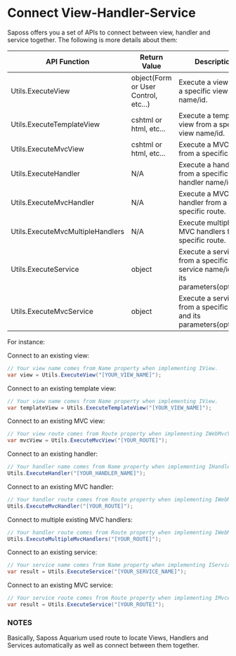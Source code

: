 # Connect View-Handler-Service

Saposs offers you a set of APIs to connect between view, handler and service together. The following is more details about them:

| API Function   |      Return Value      |  Description |
|----------|-------------|------|
| Utils.ExecuteView |  object(Form or User Control, etc...) | Execute a view from a specific view name/id.  |
| Utils.ExecuteTemplateView |  cshtml or html, etc... | Execute a template view from a specific view name/id.  |
| Utils.ExecuteMvcView |  cshtml or html, etc... | Execute a MVC view from a specific route.  |
| Utils.ExecuteHandler |    N/A   |  Execute a handler from a specific handler name/id.  |
| Utils.ExecuteMvcHandler |    N/A   |  Execute a MVC handler from a specific route.  |
| Utils.ExecuteMvcMultipleHandlers |    N/A   |  Execute multiple MVC handlers from a specific route.  |
| Utils.ExecuteService | object |  Execute a service from a specific service name/id and its parameters(optional). |
| Utils.ExecuteMvcService | object |  Execute a service from a specific route and its parameters(optional). |

For instance:

Connect to an existing view:

``` csharp
// Your view name comes from Name property when implementing IView.
var view = Utils.ExecuteView("[YOUR_VIEW_NAME]");
```

Connect to an existing template view:

``` csharp
// Your view name comes from Name property when implementing IView.
var templateView = Utils.ExecuteTemplateView("[YOUR_VIEW_NAME]");
```

Connect to an existing MVC view:

``` csharp
// Your view route comes from Route property when implementing IWebMvcView.
var mvcView = Utils.ExecuteMvcView("[YOUR_ROUTE]");
```

Connect to an existing handler:

``` csharp
// Your handler name comes from Name property when implementing IHandler.
Utils.ExecuteHandler("[YOUR_HANDLER_NAME]"); 
```

Connect to an existing MVC handler:

``` csharp
// Your handler route comes from Route property when implementing IWebMvcHandler.
Utils.ExecuteMvcHandler("[YOUR_ROUTE]"); 
```

Connect to multiple existing MVC handlers:

``` csharp
// Your handler route comes from Route property when implementing IWebMvcHandler.
Utils.ExecuteMultipleMvcHandlers("[YOUR_ROUTE]"); 
```

Connect to an existing service:

``` csharp
// Your service name comes from Name property when implementing IService.
var result = Utils.ExecuteService("[YOUR_SERVICE_NAME]"); 
```

Connect to an existing MVC service:

``` csharp
// Your service route comes from Route property when implementing IMvcervice.
var result = Utils.ExecuteService("[YOUR_ROUTE]"); 
```


### NOTES

Basically, Saposs Aquarium used route to locate Views, Handlers and Services automatically as well as connect between them together.